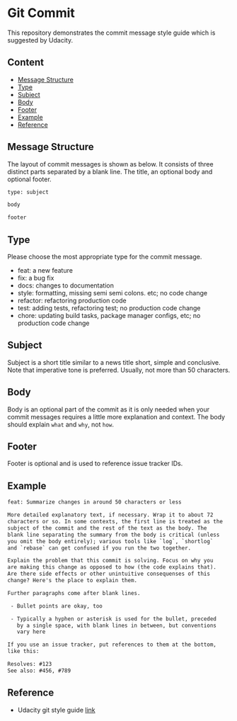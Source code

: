 # Git Commit

This repository demonstrates the commit message style guide which is suggested by Udacity.  

## Content

- [Message Structure](#Message-Structure)
- [Type](#Type)
- [Subject](#Subject)
- [Body](#Body)
- [Footer](#Footer)
- [Example](#Example)
- [Reference](#Reference)


## Message Structure

The layout of commit messages is shown as below. It consists of three distinct parts separated by a blank line. The title, an optional body and optional footer.  
```txt
type: subject

body

footer
```

## Type

Please choose the most appropriate type for the commit message.
- feat: a new feature
- fix: a bug fix
- docs: changes to documentation
- style: formatting, missing semi semi colons. etc; no code change
- refactor: refactoring production code
- test: adding tests, refactoring test; no production code change
- chore: updating build tasks, package manager configs, etc; no production code change

## Subject

Subject is a short title similar to a news title short, simple and conclusive. Note that imperative tone is preferred. Usually, not more than 50 characters.  

## Body

Body is an optional part of the commit as it is only needed when your commit messages requires a little more explanation and context. The body should explain `what` and `why`, not `how`.  

## Footer

Footer is optional and is used to reference issue tracker IDs.  

## Example

```txt
feat: Summarize changes in around 50 characters or less

More detailed explanatory text, if necessary. Wrap it to about 72
characters or so. In some contexts, the first line is treated as the
subject of the commit and the rest of the text as the body. The
blank line separating the summary from the body is critical (unless
you omit the body entirely); various tools like `log`, `shortlog`
and `rebase` can get confused if you run the two together.

Explain the problem that this commit is solving. Focus on why you
are making this change as opposed to how (the code explains that).
Are there side effects or other unintuitive consequenses of this
change? Here's the place to explain them.

Further paragraphs come after blank lines.

 - Bullet points are okay, too

 - Typically a hyphen or asterisk is used for the bullet, preceded
   by a single space, with blank lines in between, but conventions
   vary here

If you use an issue tracker, put references to them at the bottom,
like this:

Resolves: #123
See also: #456, #789
```

## Reference

- Udacity git style guide [link](https://udacity.github.io/git-styleguide/)
